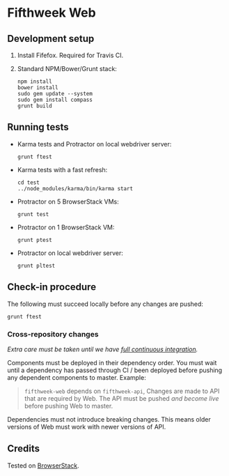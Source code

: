 # Fifthweek Web

## Development setup

1.  Install Fifefox. Required for Travis CI.

2.  Standard NPM/Bower/Grunt stack:
     
        npm install
        bower install
        sudo gem update --system
        sudo gem install compass
        grunt build

## Running tests

-   Karma tests and Protractor on local webdriver server:

        grunt ftest

-   Karma tests with a fast refresh:

        cd test
        ../node_modules/karma/bin/karma start

-   Protractor on 5 BrowserStack VMs:

        grunt test

-   Protractor on 1 BrowserStack VM:

        grunt ptest

-   Protractor on local webdriver server:

        grunt pltest

## Check-in procedure

The following must succeed locally before any changes are pushed:

    grunt ftest
    
### Cross-repository changes

*Extra care must be taken until we have [full continuous integration][full-ci-issue].*

Components must be deployed in their dependency order. You must wait until a dependency has passed through CI / been 
deployed before pushing any dependent components to master. Example:
 
> `fifthweek-web` depends on `fifthweek-api`, 
> Changes are made to API that are required by Web.
> The API must be pushed *and become live* before pushing Web to master.

Dependencies must not introduce breaking changes. This means older versions of Web must work with newer versions of API.

## Credits

Tested on [BrowserStack](http://www.browserstack.com).


[full-ci-issue]: https://github.com/fifthweek/fifthweek-web/issues/40 "Issue #40: Full Continuous Integration"
